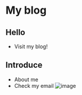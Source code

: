 # My blog
## Hello
- Visit my blog!

## Introduce
- About me
- Check my email
![image](https://i.lgtm.fun/2swy.png)
